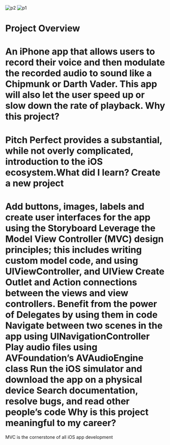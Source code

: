 ![p2](https://cloud.githubusercontent.com/assets/19356639/18486396/c34f7142-79a5-11e6-8525-e09ae2720458.PNG)
![p1](https://cloud.githubusercontent.com/assets/19356639/18486397/c3621b76-79a5-11e6-9dbe-900a56700262.PNG)

Project Overview
===============
An iPhone app that allows users to record their voice and then modulate the recorded audio to sound like a Chipmunk or Darth Vader. This app will also let the user speed up or slow down the rate of playback.
Why this project?
===============
Pitch Perfect provides a substantial, while not overly complicated, introduction to the iOS ecosystem.What did I learn?
Create a new project
==================
Add buttons, images, labels and create user interfaces for the app using the Storyboard
Leverage the Model View Controller (MVC) design principles; this includes writing custom model code, and using UIViewController, and UIView
Create Outlet and Action connections between the views and view controllers. Benefit from the power of Delegates by using them in code
Navigate between two scenes in the app using UINavigationController
Play audio files using AVFoundation’s AVAudioEngine class
Run the iOS simulator and download the app on a physical device
Search documentation, resolve bugs, and read other people’s code
Why is this project meaningful to my career?
====================
MVC is the cornerstone of all iOS app development
